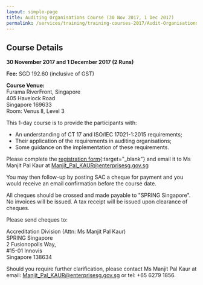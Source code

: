 ```yaml
---
layout: simple-page
title: Auditing Organisations Course (30 Nov 2017, 1 Dec 2017)
permalink: /services/training/training-courses-2017/Audit-Organisations-Course--30-November---01-December-2017
---
```


## Course Details
**30 November 2017 and 1 December 2017 (2 Runs)**

**Fee:** SGD 192.60 (inclusive of GST)
 
**Course Venue:**  
Furama RiverFront, Singapore  
405 Havelock Road  
Singapore 169633  
Room: Venus II, Level 3 
 
This 1-day course is to provide the participants with: 
* An understanding of CT 17 and ISO/IEC 17021-1:2015 requirements;  
* Their application of the requirements in auditing organisations;  
* Some guidance on the implementation of these requirements. 
 
Please complete the [registration form](/files/registration-forms/Registration-form-(AO-30-Nov-and-01-Dec-2017).docx){:target="_blank"} and email it to Ms Manjit Pal Kaur at <Manjit_Pal_KAUR@enterprisesg.gov.sg> 
 
You may then follow-up by posting SAC a cheque for payment and you would receive an email confirmation before the course date.    
  
All cheques should be crossed and made payable to "SPRING Singapore".  No invoices will be issued. A tax receipt will be issued upon clearance of cheques.  
  
Please send cheques to:  

Accreditation Division (Attn: Ms Manjit Pal Kaur)  
SPRING Singapore  
2 Fusionopolis Way,  
#15-01 Innovis  
Singapore 138634
 
Should you require further clarification, please contact Ms Manjit Pal Kaur at email: <Manjit_Pal_KAUR@enterprisesg.gov.sg> or tel: +65 6279 1856. 
